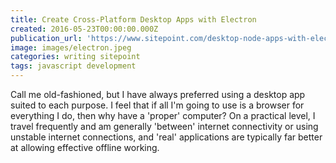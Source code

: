 ```yaml
---
title: Create Cross-Platform Desktop Apps with Electron
created: 2016-05-23T00:00:00.000Z
publication_url: 'https://www.sitepoint.com/desktop-node-apps-with-electron/'
image: images/electron.jpeg
categories: writing sitepoint
tags: javascript development
---
```


Call me old-fashioned, but I have always preferred using a desktop app suited to each purpose. I feel that if all I'm going to use is a browser for everything I do, then why have a 'proper' computer? On a practical level, I travel frequently and am generally 'between' internet connectivity or using unstable internet connections, and 'real' applications are typically far better at allowing effective offline working.
